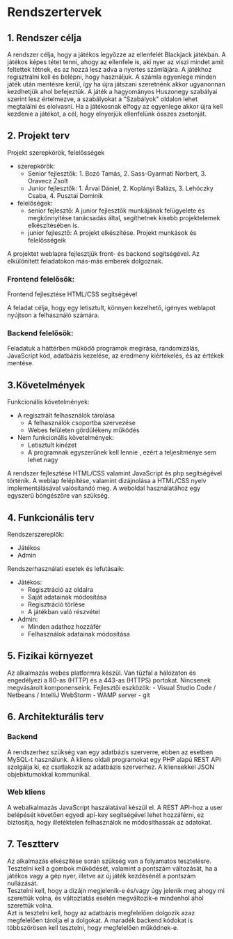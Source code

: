 ﻿# Rendszertervek

## 1. Rendszer célja

A rendszer célja, hogy a játékos legyőzze az ellenfelét Blackjack játékban.
A játékos képes tétet tenni, ahogy az ellenfele is, aki nyer az viszi mindet amit feltettek tétnek, és az hozzá lesz adva a nyertes számlájára.
A játékhoz regisztrálni kell és belépni, hogy használjuk.
A számla egyenlege minden játék után mentésre kerül, így ha újra játszani szeretnénk akkor ugyanonnan kezdhetjük ahol befejeztük.
A játék a hagyományos Huszonegy szabályai szerint lesz értelmezve, a szabályokat a "Szabályok" oldalon lehet megtalálni és elolvasni.
Ha a játékosnak elfogy az egyenlege akkor újra kell kezdenie a játékot, a cél, hogy elnyerjük ellenfelünk összes zsetonját.

## 2. Projekt terv

Projekt szerepkörök, felelősségek

- szerepkörök:
    - Senior fejlesztők: 1. Bozó Tamás, 2. Sass-Gyarmati Norbert, 3. Oravecz Zsolt
    - Junior fejlesztők: 1. Árvai Dániel, 2. Koplányi Balázs, 3. Lehóczky Csaba, 4. Pusztai Dominik
- felelőségek:
    - senior fejlesztő: A junior fejlesztők munkájának felügyelete és megkönnyítése tanácsadás által, segíthetnek kisebb projektelemek elkészítésében is.
    - junior fejlesztő: A projekt elkészítése. Projekt munkások és felelősségeik

A projektet weblapra fejlesztjük front- és backend segítségével. Az elkülönített feladatokon más-más emberek dolgoznak.

### Frontend felelősök:

Frontend fejlesztése HTML/CSS segítségével

A feladat célja, hogy egy letisztult, könnyen kezelhető, igényes weblapot nyújtson a felhasználó számára.

### Backend felelősök:

Feladatuk a háttérben működő programok megírása, randomizálás, JavaScript kód, adatbázis kezelése, az eredmény kiértékelés, és az értékek mentése.

## 3.Követelmények

Funkcionális követelmények:
- A regisztrált felhasználók tárolása
    - A felhasználók csoportba szervezése
    - Webes felületen gördülékeny működés
- Nem funkcionális követelmények:
    - Letisztult kinézet
    - A programnak egyszerűnek kell lennie , ezért a teljesítménye sem lehet nagy

A rendszer fejlesztése HTML/CSS valamint JavaScript és php segítségével történik.
A weblap felépítése, valamint dizájnolása a HTML/CSS nyelv implementálásával valósítandó meg.
A weboldal használatához egy egyszerű böngészőre van szükség.


## 4. Funkcionális terv

Rendszerszereplők:
- Játékos
- Admin

Rendszerhasználati esetek és lefutásaik:
- Játékos:
    - Regisztráció az oldalra
    - Saját adatainak módosítása
    - Regisztráció törlése
    - A játékban való részvétel
- Admin:
    - Minden adathoz hozzáfér
    - Felhasználok adatainak módosítása

## 5. Fizikai környezet

Az alkalmazás webes platformra készül.
Van tűzfal a hálózaton és engedélyezi a 80-as (HTTP) és a 443-as (HTTPS) portokat.
Nincsenek megvásárolt komponenseink.
Fejlesztői eszközök:
    - Visual Studio Code / Netbeans / IntelliJ WebStorm
    - WAMP server
    - git

## 6. Architekturális terv

### Backend

A rendszerhez szükség van egy adatbázis szerverre,
ebben az esetben MySQL-t használunk.
A kliens oldali programokat egy PHP alapú REST API szolgálja ki,
ez csatlakozik az adatbázis szerverhez.
A kliensekkel JSON objebktumokkal kommunikál.

### Web kliens

A webalkalmazás JavaScript haszálatával készül el.
A REST API-hoz a user belépését követően egyedi api-key segítségével
lehet hozzáférni, ez biztosítja, hogy illetéktelen felhasználok ne
módosíthassák az adatokat.

## 7. Tesztterv

Az alkalmazás elkészítése során szükség van a folyamatos tesztelésre.\
Tesztelni kell a gombok működését, valamint a pontszám változását, ha a játékos vagy a gép nyer, illetve az új játék kezdésénél a pontszám nullázását.\
Tesztelni kell, hogy a dizájn megjelenik-e és/vagy úgy jelenik meg ahogy mi szerettük volna, és változtatás esetén megváltozik-e mindenhol ahol szerettük volna.\
Azt is tesztelni kell, hogy az adatbázis megfelelően dolgozik azaz megfelelően tárolja el a dolgokat.
A maradék backend kódokat is többszörösen kell tesztelni, hogy megfelelően működnek-e.